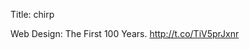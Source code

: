 Title: chirp

Web Design: The First 100 Years. <a href="http://t.co/TiV5prJxnr">http://t.co/TiV5prJxnr</a>
